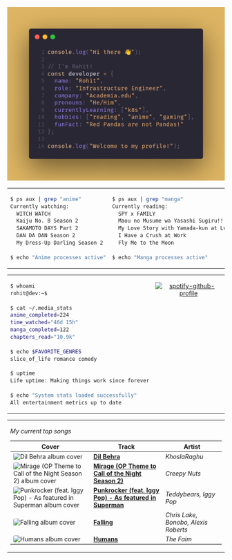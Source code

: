 <div align="center">

![Rohit's GitHub profile intro banner](images/intro.png)

</div>

<table>
<tr>
<td width="50%" valign="top">

```bash
$ ps aux | grep "anime"
Currently watching:
  WITCH WATCH
  Kaiju No. 8 Season 2
  SAKAMOTO DAYS Part 2
  DAN DA DAN Season 2
  My Dress-Up Darling Season 2

$ echo "Anime processes active"
```

</td>
<td width="50%" valign="top">

```bash
$ ps aux | grep "manga"
Currently reading:
  SPY x FAMILY
  Maou no Musume wa Yasashi Sugiru!!
  My Love Story with Yamada-kun at Lv999
  I Have a Crush at Work
  Fly Me to the Moon

$ echo "Manga processes active"
```

</td>
</tr>
</table>

<table>
<tr>
<td width="50%" valign="top">

```bash
$ whoami
rohit@dev:~$

$ cat ~/.media_stats
anime_completed=224
time_watched="46d 15h"
manga_completed=122
chapters_read="10.9k"

$ echo $FAVORITE_GENRES
slice_of_life romance comedy

$ uptime
Life uptime: Making things work since forever

$ echo "System stats loaded successfully"
All entertainment metrics up to date
```

</td>
<td width="50%" valign="top">

<div align="center">

[![spotify-github-profile](https://spotify-github-profile.kittinanx.com/api/view?uid=infernapexavier&cover_image=true&theme=default&show_offline=true&background_color=121212&interchange=true&bar_color=53b14f&bar_color_cover=true)](https://spotify-github-profile.kittinanx.com/api/view?uid=infernapexavier&redirect=true)

</div>

</td>
</tr>
</table>

<table>
<tr>
<td width="100%" valign="top">

*My current top songs*

| Cover | Track | Artist |
|-------|-------|--------|
<img src="https://i.scdn.co/image/ab67616d0000b273e7d1d9a89fbd0ed82571c26b" width="40" height="40" style="border-radius: 4px;" alt="Dil Behra album cover"> | **[Dil Behra](https://open.spotify.com/track/6CNvkLUbOVTTwvtyAEPtmR)** | *KhoslaRaghu*
<img src="https://i.scdn.co/image/ab67616d0000b27365be90eeef17d56739f00906" width="40" height="40" style="border-radius: 4px;" alt="Mirage (OP Theme to Call of the Night Season 2) album cover"> | **[Mirage (OP Theme to Call of the Night Season 2)](https://open.spotify.com/track/3GVNp2UgIp2TN3ra67cxdg)** | *Creepy Nuts*
<img src="https://i.scdn.co/image/ab67616d0000b273f678cc7a20b3da4d95f99f06" width="40" height="40" style="border-radius: 4px;" alt="Punkrocker (feat. Iggy Pop) - As featured in Superman album cover"> | **[Punkrocker (feat. Iggy Pop) - As featured in Superman](https://open.spotify.com/track/7yHRmaBkHKXKJmS1xMzicZ)** | *Teddybears, Iggy Pop*
<img src="https://i.scdn.co/image/ab67616d0000b273eef1231340b1f14dde4816f0" width="40" height="40" style="border-radius: 4px;" alt="Falling album cover"> | **[Falling](https://open.spotify.com/track/5LRyR8eIg7fSlH3GsdFqEi)** | *Chris Lake, Bonobo, Alexis Roberts*
<img src="https://i.scdn.co/image/ab67616d0000b27353c8cfd4455dd731301d55ca" width="40" height="40" style="border-radius: 4px;" alt="Humans album cover"> | **[Humans](https://open.spotify.com/track/0aubGuvu0FkCCHIRroTS8e)** | *The Faim*

</td>
</tr>
</table>